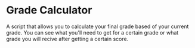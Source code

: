 # Grade Calculator

A script that allows you to calculate your final grade based of your current grade. You can see what you'll need to get for a certain grade or what grade you will recive after getting a certain score.